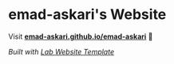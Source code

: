 
# emad-askari's Website

Visit **[emad-askari.github.io/emad-askari](https://emad-askari.github.io/emad-askari)** 🚀

_Built with [Lab Website Template](https://greene-lab.gitbook.io/lab-website-template-docs)_

